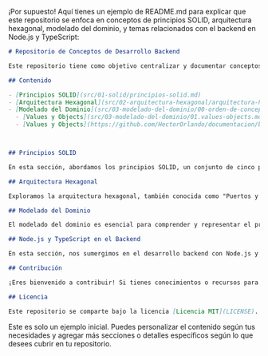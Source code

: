 ¡Por supuesto! Aquí tienes un ejemplo de README.md para explicar que este repositorio se enfoca en conceptos de principios SOLID, arquitectura hexagonal, modelado del dominio, y temas relacionados con el backend en Node.js y TypeScript:

```markdown
# Repositorio de Conceptos de Desarrollo Backend

Este repositorio tiene como objetivo centralizar y documentar conceptos clave relacionados con el desarrollo backend, especialmente enfocado en Node.js y TypeScript. Aquí encontrarás información sobre principios SOLID, arquitectura hexagonal, modelado del dominio y otros temas relevantes para el desarrollo robusto y escalable de aplicaciones en el lado del servidor.

## Contenido

- [Principios SOLID](src/01-solid/principios-solid.md)
- [Arquitectura Hexagonal](src/02-arquitectura-hexagonal/arquitectura-hexagonal.md)
- [Modelado del Dominio](src/03-modelado-del-dominio/00-orden-de-conceptos.md)
  - [Values y Objects](src/03-modelado-del-dominio/01.values-objects.md) 
  - [Values y Objects](https://github.com/HectorOrlando/documentacion/blob/main/src/03-modelado-del-dominio/01.values-objects.md) 



## Principios SOLID

En esta sección, abordamos los principios SOLID, un conjunto de cinco principios de diseño que promueven la creación de software modular y mantenible. Cada principio se presenta de manera individual, destacando su importancia y cómo aplicarlo en el desarrollo backend.

## Arquitectura Hexagonal

Exploramos la arquitectura hexagonal, también conocida como "Puertos y Adaptadores". Este enfoque arquitectónico se centra en separar las preocupaciones del negocio de los detalles técnicos y de infraestructura. Aquí, entenderás cómo implementar una arquitectura hexagonal efectiva en tus proyectos.

## Modelado del Dominio

El modelado del dominio es esencial para comprender y representar el problema que tu aplicación intenta resolver. En esta sección, abordamos las mejores prácticas para el modelado del dominio, utilizando herramientas y técnicas que facilitan la expresión clara y precisa del contexto del negocio.

## Node.js y TypeScript en el Backend

En esta sección, nos sumergimos en el desarrollo backend con Node.js y TypeScript. Exploramos las ventajas de este stack, proporcionamos ejemplos prácticos y discutimos buenas prácticas para construir aplicaciones backend eficientes y mantenibles.

## Contribución

¡Eres bienvenido a contribuir! Si tienes conocimientos o recursos para compartir sobre los temas mencionados o quieres mejorar la documentación existente, siéntete libre de abrir problemas o enviar solicitudes de extracción.

## Licencia

Este repositorio se comparte bajo la licencia [Licencia MIT](LICENSE).
```

Este es solo un ejemplo inicial. Puedes personalizar el contenido según tus necesidades y agregar más secciones o detalles específicos según lo que desees cubrir en tu repositorio.